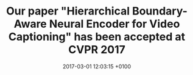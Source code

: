 ---
layout: post
title:  Our paper "Hierarchical Boundary-Aware Neural Encoder for Video Captioning" has been accepted at CVPR 2017
date:   2017-03-01 12:03:15 +0100
---